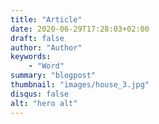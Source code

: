 ```yaml
---
title: "Article"
date: 2020-06-29T17:28:03+02:00
draft: false
author: "Author"
keywords:
    - "Word"
summary: "blogpost"
thumbnail: "images/house_3.jpg"
disqus: false
alt: "hero alt"
---
```


